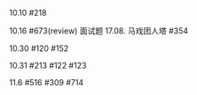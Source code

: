 10.10 #218

10.16 #673(review) 面试题 17.08. 马戏团人塔 #354

10.30 #120 #152

10.31 #213 #122 #123

11.6 #516 #309 #714